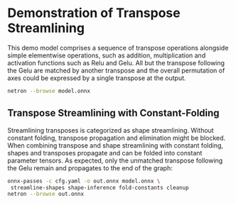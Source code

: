 # Demonstration of Transpose Streamlining
This demo model comprises a sequence of transpose operations alongside simple
elementwise operations, such as addition, multiplication and activation
functions such as Relu and Gelu. All but the transpose following the Gelu are
matched by another transpose and the overall permutation of axes could be
expressed by a single transpose at the output.
```bash
netron --browse model.onnx
```

## Transpose Streamlining with Constant-Folding
Streamlining transposes is categorized as shape streamlining. Without constant 
folding, transpose propagation and elimination might be blocked. When combining
transpose and shape streamlining with constant folding, shapes and transposes
propagate and can be folded into constant parameter tensors. As expected, only
the unmatched transpose following the Gelu remain and propagates to the end of
the graph:
```bash
onnx-passes -c cfg.yaml -o out.onnx model.onnx \
 streamline-shapes shape-inference fold-constants cleanup
netron --browse out.onnx
```

